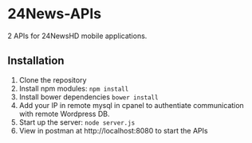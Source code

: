# 24News-APIs
2 APIs for 24NewsHD mobile applications.

## Installation
1. Clone the repository
2. Install npm modules: `npm install`
3. Install bower dependencies `bower install`
4. Add your IP in remote mysql in cpanel to authentiate communication with remote Wordpress DB.
5. Start up the server: `node server.js`
6. View in postman at http://localhost:8080 to start the APIs